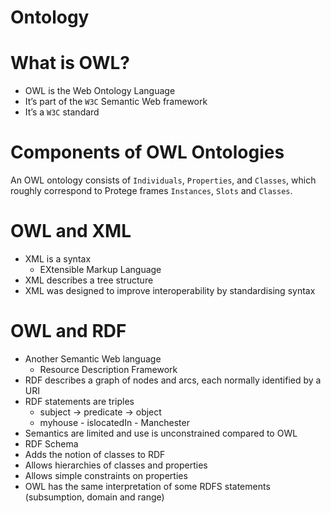 # Ontology

# What is OWL?
- OWL is the Web Ontology Language
- It’s part of the `W3C` Semantic Web framework
- It’s a `W3C` standard

# Components of OWL Ontologies
An OWL ontology consists of `Individuals`, `Properties`, and `Classes`, which roughly correspond to Protege frames `Instances`, `Slots` and `Classes`.


# OWL and XML
- XML is a syntax
  - EXtensible Markup Language
- XML describes a tree structure
- XML was designed to improve interoperability by standardising syntax

# OWL and RDF
- Another Semantic Web language
  - Resource Description Framework
- RDF describes a graph of nodes and arcs, each normally identified by a URI
- RDF statements are triples
  - subject → predicate → object
  - myhouse - islocatedIn - Manchester
- Semantics are limited and use is unconstrained compared to OWL
- RDF Schema
- Adds the notion of classes to RDF
- Allows hierarchies of classes and properties
- Allows simple constraints on properties
- OWL has the same interpretation of some RDFS statements (subsumption, domain and range)